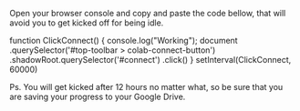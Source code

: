 Open your browser console and copy and paste the code bellow, that will avoid you to get kicked off for being idle.

function ClickConnect() {
console.log("Working"); 
document
  .querySelector('#top-toolbar > colab-connect-button')
  .shadowRoot.querySelector('#connect')
  .click() 
}
setInterval(ClickConnect, 60000)

Ps. You will get kicked after 12 hours no matter what, so be sure that you are saving your progress to your Google Drive.
